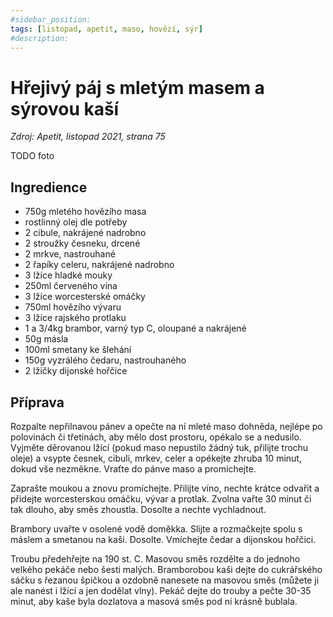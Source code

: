 ```yaml
---
#sidebar_position: 
tags: [listopad, apetit, maso, hovězí, sýr]
#description:
---
```


# Hřejivý páj s mletým masem a sýrovou kaší

_Zdroj: Apetit, listopad 2021, strana 75_

TODO foto

## Ingredience

* 750g mletého hovězího masa
* rostlinný olej dle potřeby
* 2 cibule, nakrájené nadrobno
* 2 stroužky česneku, drcené
* 2 mrkve, nastrouhané
* 2 řapíky celeru, nakrájené nadrobno
* 3 lžíce hladké mouky
* 250ml červeného vína 
* 3 lžíce worcesterské omáčky
* 750ml hovězího vývaru
* 3 lžíce rajského protlaku
* 1 a 3/4kg brambor, varný typ C, oloupané a nakrájené
* 50g másla
* 100ml smetany ke šlehání
* 150g vyzrálého čedaru, nastrouhaného
* 2 lžičky dijonské hořčice

## Příprava

Rozpalte nepřilnavou pánev a opečte na ní mleté maso dohněda, nejlépe po polovinách či třetinách, aby mělo dost prostoru, opékalo se a nedusilo.
Vyjměte děrovanou lžící (pokud maso nepustilo žádný tuk, přilijte trochu oleje) a vsypte česnek, cibuli, mrkev, celer a opékejte zhruba 10 minut, dokud vše nezměkne. Vraťte do pánve maso a promíchejte.

Zaprašte moukou a znovu promíchejte.
Přilijte víno, nechte krátce odvařit a přidejte worcesterskou omáčku, vývar a protlak.
Zvolna vařte 30 minut či tak dlouho, aby směs zhoustla.
Dosolte a nechte vychladnout.

Brambory uvařte v osolené vodě doměkka. Slijte a rozmačkejte spolu s máslem a smetanou na kaši. Dosolte. Vmíchejte čedar a dijonskou hořčici.

Troubu předehřejte na 190 st. C.
Masovou směs rozdělte a do jednoho velkého pekáče nebo šesti malých.
Bramborobou kaši dejte do cukrářského sáčku s řezanou špičkou a ozdobně nanesete na masovou směs (můžete ji ale nanést i lžící a jen dodělat vlny).
Pekáč dejte do trouby a pečte 30-35 minut, aby kaše byla dozlatova a masová směs pod ní krásně bublala.
